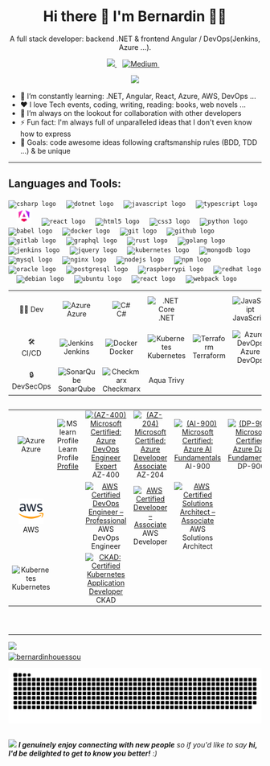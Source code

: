 <!--
**bernardinhouessou/bernardinhouessou** is a ✨ _special_ ✨ repository because its `README.md` (this file) appears on your GitHub profile.

Here are some ideas to get you started:

- 🔭 I’m currently working on ...
- 🌱 I’m currently learning ...
- 👯 I’m looking to collaborate on ...
- 🤔 I’m looking for help with ...
- 💬 Ask me about ...
- 📫 How to reach me: ...
- 😄 Pronouns: ...
- ⚡ Fun fact: ...
-->
  
<h1 align="center">
  Hi there 👋 I'm Bernardin 👨‍💻
</h1>

<p align="center">
  A full stack developer: backend .NET & frontend Angular / DevOps(Jenkins, Azure ...).
</p>

<p align="center">
  <a href="https://www.linkedin.com/in/bernardinhouessou/">
    <img src="https://img.shields.io/badge/linkedin-%230077B5.svg?&style=for-the-badge&logo=linkedin&logoColor=white" />
  </a>&nbsp;&nbsp;
  <a href="https://medium.com/@bernardin.houessou">
    <img alt="Medium" src="https://img.shields.io/badge/Medium-12100E.svg?&style=for-the-badge&logo=medium&logoColor=white" />
  </a>&nbsp;&nbsp;
</p>

<p align="center">
  <a href="#"><img src="https://github-readme-stats.vercel.app/api?username=bernardinhouessou&show_icons=true&locale=en&count_private=true&theme=dark" width="350"></a>
</p>

<ul>
  <li> 🌱 I’m constantly learning: .NET, Angular, React, Azure, AWS, DevOps ... </li>
  <li> ❤️ I love Tech events, coding, writing, reading: books, web novels ... </li>
  <li> 👯 I’m always on the lookout for collaboration with other developers </li>
  <li> ⚡ Fun fact: I'm always full of unparalleled ideas that I don't even know how to express</li>
  <li> 🥅 Goals: code awesome ideas following craftsmanship rules (BDD, TDD ...) & be unique</li>
</ul>

<hr>


## Languages and Tools:
<div align="left">
 <code><img src="https://github.com/dotnet/vscode-csharp/blob/main/images/csharpIcon.png" height="30" alt="csharp logo"  /></code>
  <img width="12" />
 <code><img src="https://learn.microsoft.com/media/logos/logo_net.svg" height="30" alt="dotnet logo"  /></code>
  <img width="12" />
 <code><img src="https://cdn.jsdelivr.net/gh/devicons/devicon/icons/javascript/javascript-original.svg" height="30" alt="javascript logo"  /></code>
  <img width="12" />
  <code><img src="https://cdn.jsdelivr.net/gh/devicons/devicon/icons/typescript/typescript-original.svg" height="30" alt="typescript logo"  /></code>
  <img width="12" />
   <code><img src="https://raw.githubusercontent.com/Bernardinhouessou/bernardinhouessou/main/img/angular_gradient.png" height="30" alt="angular logo"  /></code>
  <img width="12" />
  <code><img src="https://cdn.jsdelivr.net/gh/devicons/devicon/icons/react/react-original.svg" height="30" alt="react logo"  /></code>
  <img width="12" />
  <code><img src="https://cdn.jsdelivr.net/gh/devicons/devicon/icons/html5/html5-original.svg" height="30" alt="html5 logo"  /></code>
  <img width="12" />
  <code><img src="https://cdn.jsdelivr.net/gh/devicons/devicon/icons/css3/css3-original.svg" height="30" alt="css3 logo"  /></code>
  <img width="12" />
  <code><img src="https://cdn.jsdelivr.net/gh/devicons/devicon/icons/python/python-original.svg" height="30" alt="python logo"  /></code>
  <img width="12" />
  <code><img src="https://cdn.jsdelivr.net/gh/devicons/devicon/icons/babel/babel-original.svg" height="30" alt="babel logo"  /></code>
  <img width="12" />
  <code><img src="https://cdn.jsdelivr.net/gh/devicons/devicon/icons/docker/docker-original.svg" height="30" alt="docker logo"  /></code>
  <img width="12" />
  <code><img src="https://cdn.jsdelivr.net/gh/devicons/devicon/icons/git/git-original.svg" height="30" alt="git logo"  /></code>
  <img width="12" />
  <code><img src="https://skillicons.dev/icons?i=github" height="30" alt="github logo"  /></code>
  <img width="12" />
  <code><img src="https://cdn.jsdelivr.net/gh/devicons/devicon/icons/gitlab/gitlab-original.svg" height="30" alt="gitlab logo"  /></code>
  <img width="12" />
  <code><img src="https://cdn.jsdelivr.net/gh/devicons/devicon/icons/graphql/graphql-plain.svg" height="30" alt="graphql logo"  /></code>
  <img width="12" />
  <code><img src="https://skillicons.dev/icons?i=rust" height="30" alt="rust logo"  /></code>
  <img width="12" />
  <code><img src="https://skillicons.dev/icons?i=golang" height="30" alt="golang logo"  /></code>
  <img width="12" />
  <code><img src="https://skillicons.dev/icons?i=jenkins" height="30" alt="jenkins logo"  /></code>
  <img width="12" />
  <code><img src="https://cdn.jsdelivr.net/gh/devicons/devicon/icons/jquery/jquery-original.svg" height="30" alt="jquery logo"  /></code>
  <img width="12" />
  <code><img src="https://cdn.jsdelivr.net/gh/devicons/devicon/icons/kubernetes/kubernetes-plain.svg" height="30" alt="kubernetes logo"  /></code>
  <img width="12" />
  <code><img src="https://cdn.jsdelivr.net/gh/devicons/devicon/icons/mongodb/mongodb-original.svg" height="30" alt="mongodb logo"  /></code>
  <img width="12" />
  <code><img src="https://skillicons.dev/icons?i=mysql" height="30" alt="mysql logo"  /></code>
  <img width="12" />
  <code><img src="https://cdn.jsdelivr.net/gh/devicons/devicon/icons/nginx/nginx-original.svg" height="30" alt="nginx logo"  /></code>
  <img width="12" />
  <code><img src="https://cdn.jsdelivr.net/gh/devicons/devicon/icons/nodejs/nodejs-original.svg" height="30" alt="nodejs logo"  /></code>
  <img width="12" />
  <code><img src="https://cdn.jsdelivr.net/gh/devicons/devicon/icons/npm/npm-original-wordmark.svg" height="30" alt="npm logo"  /></code>
  <img width="12" />
  <code><img src="https://cdn.simpleicons.org/oracle/F80000" height="30" alt="oracle logo"  /></code>
  <img width="12" />
  <code><img src="https://cdn.jsdelivr.net/gh/devicons/devicon/icons/postgresql/postgresql-original.svg" height="30" alt="postgresql logo"  /></code>
  <img width="12" />
  <code><img src="https://cdn.jsdelivr.net/gh/devicons/devicon/icons/raspberrypi/raspberrypi-original.svg" height="30" alt="raspberrypi logo"  /></code>
  <img width="12" />
  <code><img src="https://cdn.jsdelivr.net/gh/devicons/devicon/icons/redhat/redhat-original.svg" height="30" alt="redhat logo"  /></code>
  <img width="12" />
  <code><img src="https://cdn.jsdelivr.net/gh/devicons/devicon/icons/debian/debian-original.svg" height="30" alt="debian logo"  /></code>
  <!--   <img width="12" /> -->
  <!-- <code><img src="https://img.shields.io/badge/Socket.io-010101?logo=socketdotio&logoColor=white&style=for-the-badge" height="30" alt="socketio logo"  /></code> -->
  <img width="12" />
  <code><img src="https://cdn.simpleicons.org/ubuntu/E95420" height="30" alt="ubuntu logo"  /></code>
  <img width="12" />
  <code><img src="https://cdn.jsdelivr.net/gh/devicons/devicon/icons/react/react-original.svg" height="30" alt="react logo"  /></code>
  <img width="12" />
  <code><img src="https://cdn.jsdelivr.net/gh/devicons/devicon/icons/webpack/webpack-original.svg" height="30" alt="webpack logo"  /></code>
</div>







<!-- Use a container to center the tables and apply responsive behavior -->
<div style="display: flex; justify-content: center; width: 100%;">
  <table style="border-color: transparent;">
    <tr>
      <td align="center" width="150px"> 👨‍💻 Dev <br> </td>
      <td align="center" width="50px"><img src="https://cdn.jsdelivr.net/gh/devicons/devicon/icons/azure/azure-original.svg" alt="Azure" width="50"><br>Azure</td>
      <td align="center" width="50px"><img src="https://github.com/dotnet/vscode-csharp/blob/main/images/csharpIcon.png" alt="C#" width="50"><br>C#</td>
      <td align="center" width="50px"><img src="https://learn.microsoft.com/media/logos/logo_net.svg" alt=".NET Core" width="50"><br>.NET</td>
      <td align="center" width="50px"><br></td>
      <td align="center" width="50px"><img src="https://cdn.jsdelivr.net/gh/devicons/devicon/icons/javascript/javascript-plain.svg" alt="JavaScript" width="50"><br>JavaScript</td>
      <td align="center" width="50px"><img src="https://cdn.jsdelivr.net/gh/devicons/devicon/icons/typescript/typescript-original.svg" alt="Typescript" width="50"><br>Typescript</td>
      <td align="center" width="50px"><img src="https://raw.githubusercontent.com/Bernardinhouessou/bernardinhouessou/main/img/angular_gradient.png" alt="Angular" width="50"><br>Angular</td>
      <td align="center" width="50px"><img src="https://cdn.jsdelivr.net/gh/devicons/devicon/icons/react/react-original.svg" alt="React" width="50"><br>React</td>
    </tr>
    <tr>
      <td align="center" width="150px"> 🛠️ <br>CI/CD </td>
      <td align="center" width="50px"><img src="https://cdn.jsdelivr.net/gh/devicons/devicon/icons/jenkins/jenkins-original.svg" alt="Jenkins" width="50"><br>Jenkins</td>
      <td align="center" width="50px"><img src="https://cdn.jsdelivr.net/gh/devicons/devicon/icons/docker/docker-original.svg" alt="Docker" width="50"><br>Docker</td>
      <td align="center" width="50px"><img src="https://cdn.jsdelivr.net/gh/devicons/devicon/icons/kubernetes/kubernetes-plain.svg" alt="Kubernetes" width="50"><br>Kubernetes</td>
      <td align="center" width="50px"><img src="https://cdn.jsdelivr.net/gh/devicons/devicon/icons/terraform/terraform-original.svg" alt="Terraform" width="50"><br>Terraform</td>
      <td align="center" width="50px"><img src="https://cdn.iconscout.com/icon/free/png-512/free-azure-devops-3521296-2944715.png" alt="Azure DevOps" width="50"><br>Azure DevOps</td>
      <td align="center" width="50px"><img src="https://github.com/devicons/devicon/blob/v2.16.0/icons/amazonwebservices/amazonwebservices-original-wordmark.svg" alt="AWS" width="50"><br>AWS</td>
      <td align="center" width="50px"><img src="https://cdn.jsdelivr.net/gh/devicons/devicon/icons/ansible/ansible-original.svg" alt="Ansible" width="50"><br>Ansible</td>
      <td align="center" width="50px"><img src="https://cdn.jsdelivr.net/gh/devicons/devicon/icons/python/python-original.svg" alt="Python" width="50"><br>Python</td>
    </tr>  
  <tr>
    <td align="center" width="150px">
      🔒 DevSecOps
    </td>
    <td align="center" width="50px">
      <img src="https://cdn.jsdelivr.net/gh/devicons/devicon/icons/sonarqube/sonarqube-plain-wordmark.svg" alt="SonarQube" width="50"><br>SonarQube
    </td>
    <td align="center" width="50px">
      <img src="https://checkmarx.com/wp-content/uploads/2021/04/checkmarx-logo-mobile.png" alt="Checkmarx" width="50"><br>Checkmarx
    </td>
    <td align="center" width="50px">
      Aqua Trivy
    </td>
    <td align="center" width="50px">
      <br>
    </td>
    <td align="center" width="50px">
      <br>
    </td>
    <td align="center" width="50px">
      <br>
    </td>
    <td align="center" width="50px">
    </td>
    <td align="center" width="50px">
     <br>
    </td>
  </tr>
  </table>
</div>

<!-- Repeat for other tables with the same flex container -->
<div style="display: flex; justify-content: center; width: 100%;">
  <table style="border-color: transparent;">
  <tr>  
    <td align="center" width="100px">
      <img src="https://cdn.jsdelivr.net/gh/devicons/devicon/icons/azure/azure-original.svg" alt="Azure" width="50"><br>Azure
    </td>
    <td align="center" width="100px">
      <img width="12px" height="12px" alt="MS learn Profile" title="MS learn Profile" src="https://cdn-dynmedia-1.microsoft.com/is/content/microsoftcorp/Icon-MS-32x32-VL?resMode=sharp2&op_usm=1.5,0.65,15,0&wid=48&hei=48&qlt=100&fmt=png-alpha&fit=constrain"><br>Learn Profile<br> <a href="https://learn.microsoft.com/en-us/users/bernardinhouessou-229-33/">Profile</a>
    </td>
    <td align="center" width="100px">
      <a href="http://tinyurl.com/AZ400DevOps2026">
        <img width="64px" height="64px" alt="(AZ-400) Microsoft Certified: Azure DevOps Engineer Expert" title="(AZ-400) Microsoft Certified: Azure DevOps Engineer Expert" src="https://images.credly.com/size/680x680/images/c3ab66f8-5d59-4afa-a6c2-0ba30a1989ca/CERT-Expert-DevOps-Engineer-600x600.png">
      </a><br>AZ-400
    </td>
    <td align="center" width="100px">
      <a href="http://tinyurl.com/AZ-204Developer">
        <img width="64px" height="64px" alt="(AZ-204) Microsoft Certified: Azure Developer Associate" title="(AZ-204) Microsoft Certified: Azure Developer Associate" src="https://images.credly.com/size/680x680/images/63316b60-f62d-4e51-aacc-c23cb850089c/azure-developer-associate-600x600.png">
      </a><br>AZ-204
    </td>
    <td align="center" width="100px">
      <a href="https://www.credly.com/badges/74b81e8d-1277-4236-aff1-8f01d7d2d25b/public_url">
        <img width="64px" height="64px" alt="(AI-900) Microsoft Certified: Azure AI Fundamentals" title="(AI-900) Microsoft Certified: Azure AI Fundamentals" src="https://images.credly.com/size/680x680/images/4136ced8-75d5-4afb-8677-40b6236e2672/azure-ai-fundamentals-600x600.png">
      </a><br>AI-900
    </td>
    <td align="center" width="100px">
      <a href="https://www.credly.com/badges/bdc175fe-036f-42a9-b5ba-7a9a52c2e29d">
        <img width="64px" height="64px" alt="(DP-900) Microsoft Certified: Azure Data Fundamentals" title="(DP-900) Microsoft Certified: Azure Data Fundamentals" src="https://images.credly.com/size/680x680/images/70eb1e3f-d4de-4377-a062-b20fb29594ea/azure-data-fundamentals-600x600.png">
      </a><br>DP-900
    </td>
    <td align="center" width="100px">
      <a href="https://www.credly.com/badges/5799abe3-2cd5-4ae0-8731-47da654fc842/public_url">
        <img width="64px" height="64px" alt="(AZ-900) Microsoft Certified: Azure Fundamentals" title="(AZ-900) Microsoft Certified: Azure Fundamentals" src="https://images.credly.com/size/680x680/images/be8fcaeb-c769-4858-b567-ffaaa73ce8cf/image.png">
      </a><br>AZ-900
    </td>
    <td align="center" width="100px">
      <a href="https://www.credly.com/badges/85e3e0a8-e944-46b9-a2c2-c6b38e4b2c42/public_url">
        <img width="64px" height="64px" alt="(PL-900) Microsoft Certified: Power Platform Fundamentals" title="(PL-900) Microsoft Certified: Power Platform Fundamentals" src="https://images.credly.com/size/680x680/images/2a6251f2-737b-4bf6-9190-d77570cc76fc/CERT-Fundamentals-Power-Platform.png">
      </a><br>PL-900
    </td>
  
  </tr>
  <tr>  
    <td align="center" width="100px">
      <img src="https://github.com/devicons/devicon/blob/v2.16.0/icons/amazonwebservices/amazonwebservices-original-wordmark.svg" alt="AWS" width="50"><br>AWS
    </td> 
    <td align="center" width="100px">
    </td>
    <td align="center" width="100px">
      <a href="https://www.credly.com/badges/02f6a527-61e7-4380-b1a2-078485524868/public_url">
        <img width="64px" height="64px" alt="AWS Certified DevOps Engineer – Professional" title="AWS Certified DevOps Engineer – Professional" src="https://images.credly.com/size/680x680/images/bd31ef42-d460-493e-8503-39592aaf0458/image.png">
      </a><br>AWS DevOps Engineer
    </td>
    <td align="center" width="100px">
      <a href="https://www.credly.com/badges/e7049f83-6f43-4276-abb3-d3a4bdc07aa1/public_url">
        <img width="64px" height="64px" alt="AWS Certified Developer – Associate" title="AWS Certified Developer – Associate" src="https://images.credly.com/size/220x220/images/b9feab85-1a43-4f6c-99a5-631b88d5461b/image.png">
      </a><br>AWS Developer
    </td>
    <td align="center" width="100px">
      <a href="https://www.credly.com/badges/5a93d72f-60e4-4bc6-b8be-58b7c698df5d/public_url">
        <img width="64px" height="64px" alt="AWS Certified Solutions Architect – Associate" title="AWS Certified Solutions Architect – Associate" src="https://images.credly.com/size/680x680/images/0e284c3f-5164-4b21-8660-0d84737941bc/image.png">
      </a><br>AWS Solutions Architect
    </td>
    <td align="center" width="100px">
      <br>
    </td>
    <td align="center" width="100px">
      <br>
    </td>
    <td align="center" width="100px">
      <br>
    </td>
  </tr>
  <tr>  
    <td align="center" width="100px">
      <img src="https://cdn.jsdelivr.net/gh/devicons/devicon/icons/kubernetes/kubernetes-plain.svg" alt="Kubernetes" width="50"><br>Kubernetes
    </td>
    <td align="center" width="100px">
      <br>
    </td>
    <td align="center" width="100px">
      <a href="https://www.credly.com/badges/da4cdb6f-b4f5-40c1-a952-cca861180196/public_url">
        <img width="64px" height="64px" alt="CKAD: Certified Kubernetes Application Developer" title="CKAD: Certified Kubernetes Application Developer" src="https://images.credly.com/images/f88d800c-5261-45c6-9515-0458e31c3e16/ckad_from_cncfsite.png">
      </a><br>CKAD
    </td>
    <td align="center" width="100px">
      <br>
    </td>
    <td align="center" width="100px">
      <br>
    </td>
    <td align="center" width="100px">
      <br>
    </td>
    <td align="center" width="100px">
      <br>
    </td><td align="center" width="100px">
      <br>
    </td>
  </tr>
  </table>
</div>


<!-- Repeat for other tables with the same flex container -->
<div style="display: flex; justify-content: center; width: 100%;">
  <table style="border-color: transparent;">
    <!-- Additional rows here -->
  </table>
</div>


---
[![](https://visitcount.itsvg.in/api?id=Bernardinhouessou&icon=1&color=1)](https://visitcount.itsvg.in) <br>
  <a href="https://www.buymeacoffee.com/bernardinhouessou">
  <img align="center" src="https://cdn.buymeacoffee.com/buttons/v2/default-orange.png" height="50" width="210" alt="bernardinhouessou" /></a>


<!-- https://raw.githubusercontent.com/{username}/{username}/output/github-contribution-grid-snake-dark.svg-->
<!-- 
  <picture>
    <source
      media="(prefers-color-scheme: dark)"
      srcset="https://raw.githubusercontent.com/bernardinhouessou/bernardinhouessou/output/github-contribution-grid-snake-dark.svg"
    />
    <source
      media="(prefers-color-scheme: light)"
      srcset="https://raw.githubusercontent.com/bernardinhouessou/bernardinhouessou/output/github-contribution-grid-snake.svg"
    />
    <img
      alt="github contribution grid snake animation"
      src="https://raw.githubusercontent.com/bernardinhouessou/bernardinhouessou/output/github-contribution-grid-snake.svg"
    />
  </picture>
-->

<picture>
  <source
    media="(prefers-color-scheme: dark)"
    srcset="https://raw.githubusercontent.com/platane/snk/output/github-contribution-grid-snake-dark.svg"
  />
  <source
    media="(prefers-color-scheme: light)"
    srcset="https://raw.githubusercontent.com/platane/snk/output/github-contribution-grid-snake.svg"
  />
  <img
    alt="github contribution grid snake animation"
    src="https://raw.githubusercontent.com/platane/snk/output/github-contribution-grid-snake.svg"
  />
</picture>

##
<img src="https://media.giphy.com/media/LnQjpWaON8nhr21vNW/giphy.gif" width="60"> <em><b>I genuinely enjoy connecting with new people</b> so if you'd like to say <b>hi, I'd be delighted to get to know you better!</b> :)</em>
